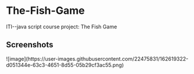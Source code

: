 # The-Fish-Game
ITI--java script course project: The Fish Game
<h2>Screenshots</h2>
![image](https://user-images.githubusercontent.com/22475831/162619322-d051344e-63c3-4651-8d55-05b29cf3ac55.png)
